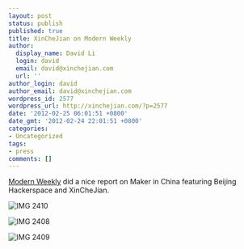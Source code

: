 ```yaml
---
layout: post
status: publish
published: true
title: XinCheJian on Modern Weekly
author:
  display_name: David Li
  login: david
  email: david@xinchejian.com
  url: ''
author_login: david
author_email: david@xinchejian.com
wordpress_id: 2577
wordpress_url: http://xinchejian.com/?p=2577
date: '2012-02-25 06:01:51 +0800'
date_gmt: '2012-02-24 22:01:51 +0800'
categories:
- Uncategorized
tags:
- press
comments: []
---
```

<p><a href="http://www.modernweekly.com/" target="_blank">Modern Weekly</a> did a nice report on Maker in China featuring Beijing Hackerspace and XinCheJian. </p>
<p><img style="display:block; margin-left:auto; margin-right:auto;" src="http://xinchejian.com/wp-content/uploads/2012/02/IMG_2410.jpg" alt="IMG 2410" title="IMG_2410.jpg" border="0"/></p>
<p><img style="display:block; margin-left:auto; margin-right:auto;" src="http://xinchejian.com/wp-content/uploads/2012/02/IMG_2408.jpg" alt="IMG 2408" title="IMG_2408.jpg" border="0"/></p>
<p><img style="display:block; margin-left:auto; margin-right:auto;" src="http://xinchejian.com/wp-content/uploads/2012/02/IMG_2409.jpg" alt="IMG 2409" title="IMG_2409.jpg" border="0"/></p>
